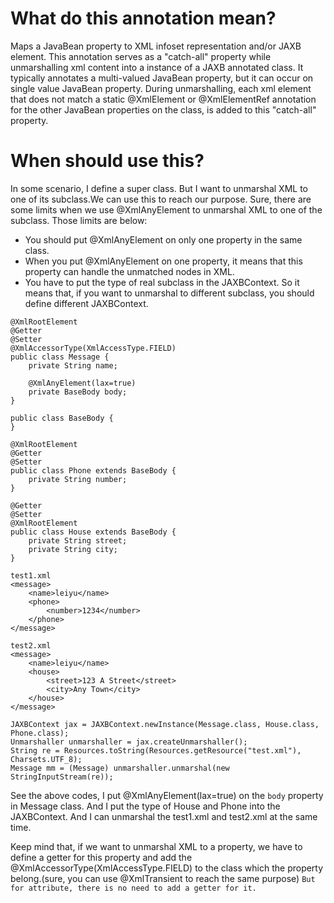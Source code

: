 # What do this annotation mean?
Maps a JavaBean property to XML infoset representation and/or JAXB element.
This annotation serves as a "catch-all" property while unmarshalling 
xml content into a instance of a JAXB annotated class. It typically
annotates a multi-valued JavaBean property, but it can occur on
single value JavaBean property. During unmarshalling, each xml element 
that does not match a static &#64;XmlElement or &#64;XmlElementRef 
annotation for the other JavaBean properties on the class, is added to this 
"catch-all" property.

# When should use this?
In some scenario, I define a super class. But I want to unmarshal XML to one of its 
subclass.We can use this to reach our purpose. Sure, there are some limits when we use @XmlAnyElement to 
unmarshal XML to one of the subclass. Those limits are below:
- You should put @XmlAnyElement on only one property in the same class.
- When you put @XmlAnyElement on one property, it means that this property can handle the 
unmatched nodes in XML.
- You have to put the type of real subclass in the JAXBContext. So it means that, if you want to
unmarshal to different subclass, you should define different JAXBContext.

```
@XmlRootElement
@Getter
@Setter
@XmlAccessorType(XmlAccessType.FIELD)
public class Message {
    private String name;

    @XmlAnyElement(lax=true)
    private BaseBody body;
}
```
```
public class BaseBody {
}
```

```
@XmlRootElement
@Getter
@Setter
public class Phone extends BaseBody {
    private String number;
}

```

```
@Getter
@Setter
@XmlRootElement
public class House extends BaseBody {
    private String street;
    private String city;
}
```

``` 
test1.xml
<message>
    <name>leiyu</name>
    <phone>
        <number>1234</number>
    </phone>
</message>

```

``` 
test2.xml
<message>
    <name>leiyu</name>
    <house>
        <street>123 A Street</street>
        <city>Any Town</city>
    </house>
</message>

```

```
JAXBContext jax = JAXBContext.newInstance(Message.class, House.class, Phone.class);
Unmarshaller unmarshaller = jax.createUnmarshaller();
String re = Resources.toString(Resources.getResource("test.xml"), Charsets.UTF_8);
Message mm = (Message) unmarshaller.unmarshal(new StringInputStream(re));
```

See the above codes, I put @XmlAnyElement(lax=true) on the `body` property in Message class.
And I put the type of House and Phone into the JAXBContext. And I can unmarshal the test1.xml
and test2.xml at the same time.

Keep mind that, if we want to unmarshal XML to a property, we have to define a getter for
this property and add the @XmlAccessorType(XmlAccessType.FIELD) to the class which the property
belong.(sure, you can use @XmlTransient to reach the same purpose) 
`But for attribute, there is no need to add a getter for it.`




